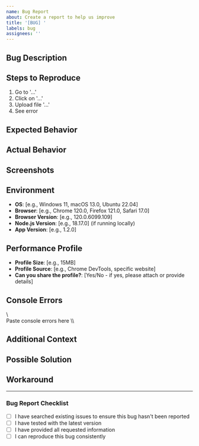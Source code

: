 ```yaml
---
name: Bug Report
about: Create a report to help us improve
title: '[BUG] '
labels: bug
assignees: ''
---
```


## Bug Description
<!-- A clear and concise description of what the bug is -->

## Steps to Reproduce
<!-- Steps to reproduce the behavior -->
1. Go to '...'
2. Click on '...'
3. Upload file '...'
4. See error

## Expected Behavior
<!-- A clear and concise description of what you expected to happen -->

## Actual Behavior
<!-- A clear and concise description of what actually happened -->

## Screenshots
<!-- If applicable, add screenshots to help explain your problem -->

## Environment
<!-- Please complete the following information -->
- **OS**: [e.g., Windows 11, macOS 13.0, Ubuntu 22.04]
- **Browser**: [e.g., Chrome 120.0, Firefox 121.0, Safari 17.0]
- **Browser Version**: [e.g., 120.0.6099.109]
- **Node.js Version**: [e.g., 18.17.0] (if running locally)
- **App Version**: [e.g., 1.2.0]

## Performance Profile
<!-- If the bug is related to a specific performance profile -->
- **Profile Size**: [e.g., 15MB]
- **Profile Source**: [e.g., Chrome DevTools, specific website]
- **Can you share the profile?**: [Yes/No - if yes, please attach or provide details]

## Console Errors
<!-- If applicable, paste any console errors -->
\\\
Paste console errors here
\\\

## Additional Context
<!-- Add any other context about the problem here -->

## Possible Solution
<!-- If you have ideas on how to fix the bug, please describe them -->

## Workaround
<!-- If you found a temporary workaround, please describe it -->

---

### Bug Report Checklist
- [ ] I have searched existing issues to ensure this bug hasn't been reported
- [ ] I have tested with the latest version
- [ ] I have provided all requested information
- [ ] I can reproduce this bug consistently
